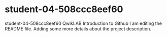# student-04-508ccc8eef60
student-04-508ccc8eef60 QwikLAB Introduction to Github
I am editing the README file. Adding some more details about the project description.
